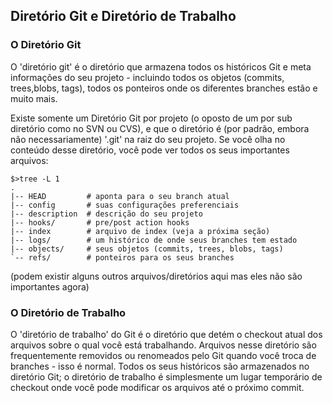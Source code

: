 ## Diretório Git e Diretório de Trabalho ##

### O Diretório Git ###

O 'diretório git' é o diretório que armazena todos os históricos Git e meta
informações do seu projeto - incluindo todos os objetos (commits, trees,blobs,
tags), todos os ponteiros onde os diferentes branches estão e muito mais.

Existe somente um Diretório Git por projeto (o oposto de um por sub diretório
como no SVN ou CVS), e que o diretório é (por padrão, embora não 
necessariamente) '.git' na raiz do seu projeto. Se você olha no conteúdo desse
diretório, você pode ver todos os seus importantes arquivos:

    $>tree -L 1
    .
    |-- HEAD         # aponta para o seu branch atual
    |-- config       # suas configurações preferenciais
    |-- description  # descrição do seu projeto 
    |-- hooks/       # pre/post action hooks
    |-- index        # arquivo de index (veja a próxima seção)
    |-- logs/        # um histórico de onde seus branches tem estado
    |-- objects/     # seus objetos (commits, trees, blobs, tags)
    `-- refs/        # ponteiros para os seus branches

(podem existir alguns outros arquivos/diretórios aqui mas eles não são importantes agora)


### O Diretório de Trabalho ###

O 'diretório de trabalho' do Git é o diretório que detém o checkout atual dos 
arquivos sobre o qual você está trabalhando. Arquivos nesse diretório são
frequentemente removidos ou renomeados pelo Git quando você troca de branches - 
isso é normal. Todos os seus históricos são armazenados no diretório Git; o 
diretório de trabalho é simplesmente um lugar temporário de checkout onde você 
pode modificar os arquivos até o próximo commit.